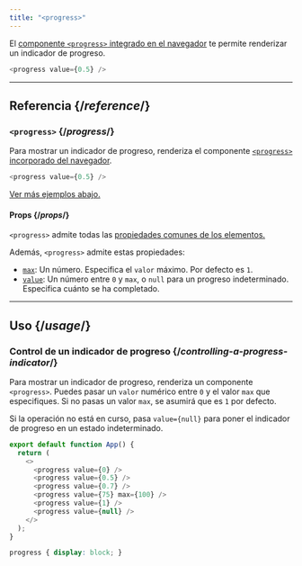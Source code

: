 ```yaml
---
title: "<progress>"
---
```


<Intro>

El [componente `<progress>` integrado en el navegador](https://developer.mozilla.org/en-US/docs/Web/HTML/Element/progress) te permite renderizar un indicador de progreso.

```js
<progress value={0.5} />
```

</Intro>

<InlineToc />

---

## Referencia {/*reference*/}

### `<progress>` {/*progress*/}

Para mostrar un indicador de progreso, renderiza el componente [`<progress>` incorporado del navegador](https://developer.mozilla.org/en-US/docs/Web/HTML/Element/progress).

```js
<progress value={0.5} />
```

[Ver más ejemplos abajo.](#usage)

#### Props {/*props*/}

`<progress>` admite todas las [propiedades comunes de los elementos.](/reference/react-dom/components/common#common-props)

Además, `<progress>` admite estas propiedades:

* [`max`](https://developer.mozilla.org/es/docs/Web/HTML/Element/progress#max): Un número. Especifica el `valor` máximo. Por defecto es `1`.
* [`value`](https://developer.mozilla.org/es/docs/Web/HTML/Element/progress#value): Un número entre `0` y `max`, o `null` para un progreso indeterminado. Especifica cuánto se ha completado.

---

## Uso {/*usage*/}

### Control de un indicador de progreso {/*controlling-a-progress-indicator*/}

Para mostrar un indicador de progreso, renderiza un componente `<progress>`. Puedes pasar un `valor` numérico entre `0` y el valor `max` que especifiques. Si no pasas un valor `max`, se asumirá que es `1` por defecto.

Si la operación no está en curso, pasa `value={null}` para poner el indicador de progreso en un estado indeterminado.

<Sandpack>

```js
export default function App() {
  return (
    <>
      <progress value={0} />
      <progress value={0.5} />
      <progress value={0.7} />
      <progress value={75} max={100} />
      <progress value={1} />
      <progress value={null} />
    </>
  );
}
```

```css
progress { display: block; }
```

</Sandpack>
